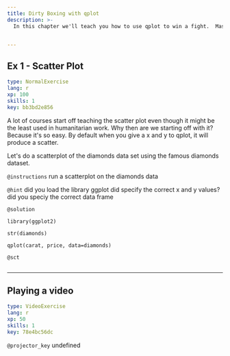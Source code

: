 ```yaml
---
title: Dirty Boxing with qplot
description: >-
  In this chapter we'll teach you how to use qplot to win a fight.  Mastering the ggplot2 language can be overwhelming at first and there is a helper function called qplot() (q for quick plot) which can be used to create the most common types of graphs.  You'll probably be suprised how powerful it is and may be even inspired to go up a weight class later with ggplot.


---
```

## Ex 1 - Scatter Plot

```yaml
type: NormalExercise
lang: r
xp: 100
skills: 1
key: bb3bd2e856
```

A lot of  courses start off teaching the scatter plot even though it might be the least used in humanitarian work.  Why then are we starting off with it?  Because it's so easy.  By default when you give a x and y to qplot, it will produce a scatter.

Let's do a scatterplot of the diamonds data set using the famous diamonds dataset.

`@instructions`
run a scatterplot on the diamonds data

`@hint`
did you load the library ggplot
did specify the correct x and y values?
did you speciy the correct data frame

`@solution`
```{r}
library(ggplot2)

str(diamonds)

qplot(carat, price, data=diamonds)

```

`@sct`
```{r}

```








---
## Playing a video

```yaml
type: VideoExercise
lang: r
xp: 50
skills: 1
key: 78e4bc56dc
```

`@projector_key`
undefined




